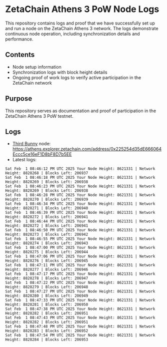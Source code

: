 # ZetaChain Athens 3 PoW Node Logs
This repository contains logs and proof that we have successfully set up and run a node on the ZetaChain Athens 3 network. The logs demonstrate continuous node operation, including synchronization details and performance.

## Contents
- Node setup information
- Synchronization logs with block height details
- Ongoing proof of work logs to verify active participation in the ZetaChain network

## Purpose
This repository serves as documentation and proof of participation in the ZetaChain Athens 3 PoW testnet.

## Logs

- [Third Bunny](https://thirdbunny.xyz/) node: https://athens.explorer.zetachain.com/address/0x225254d35dE666064Eccc5ce16eF1D8bF8D7b5EE
- Latest logs:
```
Sat Feb  1 08:46:12 PM UTC 2025 Your Node Height: 8621331 | Network Height: 8828268 | Blocks Left: 206937
Sat Feb  1 08:46:18 PM UTC 2025 Your Node Height: 8621331 | Network Height: 8828269 | Blocks Left: 206938
Sat Feb  1 08:46:23 PM UTC 2025 Your Node Height: 8621331 | Network Height: 8828269 | Blocks Left: 206938
Sat Feb  1 08:46:28 PM UTC 2025 Your Node Height: 8621331 | Network Height: 8828270 | Blocks Left: 206939
Sat Feb  1 08:46:34 PM UTC 2025 Your Node Height: 8621331 | Network Height: 8828271 | Blocks Left: 206940
Sat Feb  1 08:46:39 PM UTC 2025 Your Node Height: 8621331 | Network Height: 8828272 | Blocks Left: 206941
Sat Feb  1 08:46:44 PM UTC 2025 Your Node Height: 8621331 | Network Height: 8828272 | Blocks Left: 206941
Sat Feb  1 08:46:50 PM UTC 2025 Your Node Height: 8621331 | Network Height: 8828273 | Blocks Left: 206942
Sat Feb  1 08:46:55 PM UTC 2025 Your Node Height: 8621331 | Network Height: 8828274 | Blocks Left: 206943
Sat Feb  1 08:47:00 PM UTC 2025 Your Node Height: 8621331 | Network Height: 8828275 | Blocks Left: 206944
Sat Feb  1 08:47:06 PM UTC 2025 Your Node Height: 8621331 | Network Height: 8828276 | Blocks Left: 206945
Sat Feb  1 08:47:11 PM UTC 2025 Your Node Height: 8621331 | Network Height: 8828277 | Blocks Left: 206946
Sat Feb  1 08:47:17 PM UTC 2025 Your Node Height: 8621331 | Network Height: 8828278 | Blocks Left: 206947
Sat Feb  1 08:47:22 PM UTC 2025 Your Node Height: 8621331 | Network Height: 8828279 | Blocks Left: 206948
Sat Feb  1 08:47:27 PM UTC 2025 Your Node Height: 8621331 | Network Height: 8828280 | Blocks Left: 206949
Sat Feb  1 08:47:33 PM UTC 2025 Your Node Height: 8621331 | Network Height: 8828281 | Blocks Left: 206950
Sat Feb  1 08:47:38 PM UTC 2025 Your Node Height: 8621331 | Network Height: 8828282 | Blocks Left: 206951
Sat Feb  1 08:47:43 PM UTC 2025 Your Node Height: 8621331 | Network Height: 8828282 | Blocks Left: 206951
Sat Feb  1 08:47:48 PM UTC 2025 Your Node Height: 8621331 | Network Height: 8828283 | Blocks Left: 206952
Sat Feb  1 08:47:54 PM UTC 2025 Your Node Height: 8621331 | Network Height: 8828284 | Blocks Left: 206953
```
